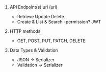 1. API Endpoint(s) uri (url)
    - Retrieve Update Delete
    - Create & List & Search
    -permission? JWT
    
2. HTTP methods
    - GET, POST, PUT, PATCH, DELETE
    
3. Data Types & Validation
    - JSON -> Serializer
    - Validation -> Serializer